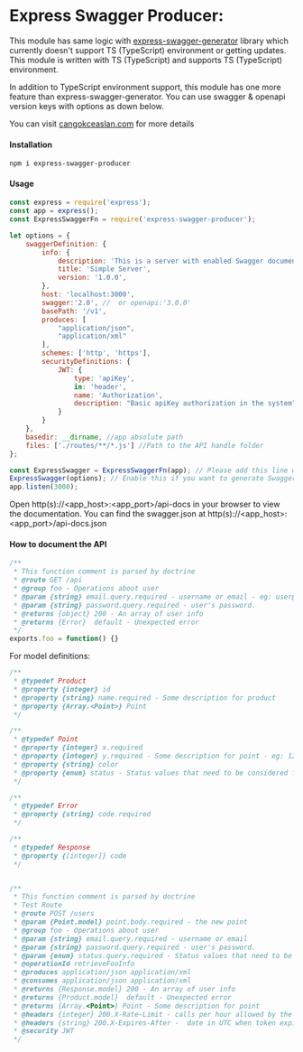 # Express Swagger Producer:

This module has same logic with [express-swagger-generator](https://npmjs.com/package/express-swagger-generator) library which currently doesn't support TS (TypeScript) environment or getting updates. This module is written with TS (TypeScript) and supports TS (TypeScript) environment. 

In addition to TypeScript environment support, this module has one more feature than express-swagger-generator. You can use swagger & openapi version keys with options as down below.

You can visit [cangokceaslan.com](https://www.cangokceaslan.com) for more details

#### Installation

```
npm i express-swagger-producer
```

#### Usage

```javascript
const express = require('express');
const app = express();
const ExpressSwaggerFn = require('express-swagger-producer');

let options = {
    swaggerDefinition: {
        info: {
            description: 'This is a server with enabled Swagger documentation feature',
            title: 'Simple Server',
            version: '1.0.0',
        },
        host: 'localhost:3000',
        swagger:'2.0', //  or openapi:'3.0.0'
        basePath: '/v1',
        produces: [
            "application/json",
            "application/xml"
        ],
        schemes: ['http', 'https'],
		securityDefinitions: {
            JWT: {
                type: 'apiKey',
                in: 'header',
                name: 'Authorization',
                description: "Basic apiKey authorization in the system",
            }
        }
    },
    basedir: __dirname, //app absolute path
    files: ['./routes/**/*.js'] //Path to the API handle folder
};

const ExpressSwagger = ExpressSwaggerFn(app); // Please add this line where your routes layer starts
ExpressSwagger(options); // Enable this if you want to generate Swagger document
app.listen(3000);
```

Open http(s)://<app_host>:<app_port>/api-docs in your browser to view the documentation.
You can find the swagger.json at http(s)://<app_host>:<app_port>/api-docs.json

#### How to document the API

```javascript
/**
 * This function comment is parsed by doctrine
 * @route GET /api
 * @group foo - Operations about user
 * @param {string} email.query.required - username or email - eg: user@domain
 * @param {string} password.query.required - user's password.
 * @returns {object} 200 - An array of user info
 * @returns {Error}  default - Unexpected error
 */
exports.foo = function() {}
```

For model definitions:

```javascript
/**
 * @typedef Product
 * @property {integer} id
 * @property {string} name.required - Some description for product
 * @property {Array.<Point>} Point
 */

/**
 * @typedef Point
 * @property {integer} x.required
 * @property {integer} y.required - Some description for point - eg: 1234
 * @property {string} color
 * @property {enum} status - Status values that need to be considered for filter - eg: available,pending
 */

/**
 * @typedef Error
 * @property {string} code.required
 */

/**
 * @typedef Response
 * @property {[integer]} code
 */


/**
 * This function comment is parsed by doctrine
 * Test Route
 * @route POST /users
 * @param {Point.model} point.body.required - the new point
 * @group foo - Operations about user
 * @param {string} email.query.required - username or email
 * @param {string} password.query.required - user's password.
 * @param {enum} status.query.required - Status values that need to be considered for filter - eg: available,pending
 * @operationId retrieveFooInfo
 * @produces application/json application/xml
 * @consumes application/json application/xml
 * @returns {Response.model} 200 - An array of user info
 * @returns {Product.model}  default - Unexpected error
 * @returns {Array.<Point>} Point - Some description for point
 * @headers {integer} 200.X-Rate-Limit - calls per hour allowed by the user
 * @headers {string} 200.X-Expires-After - 	date in UTC when token expires
 * @security JWT
 */
```